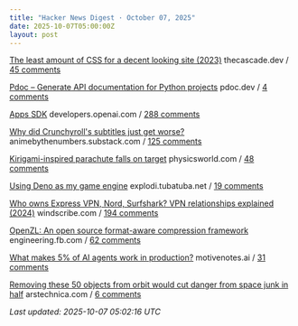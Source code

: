 ```yaml
---
title: "Hacker News Digest · October 07, 2025"
date: 2025-10-07T05:00:00Z
layout: post
---
```


[The least amount of CSS for a decent looking site (2023)](https://thecascade.dev/article/least-amount-of-css/)  thecascade.dev / [45 comments](https://news.ycombinator.com/item?id=45497624)

[Pdoc – Generate API documentation for Python projects](https://pdoc.dev/)  pdoc.dev / [4 comments](https://news.ycombinator.com/item?id=45499170)

[Apps SDK](https://developers.openai.com/apps-sdk/)  developers.openai.com / [288 comments](https://news.ycombinator.com/item?id=45494558)

[Why did Crunchyroll's subtitles just get worse?](https://animebythenumbers.substack.com/p/worse-crunchyroll-subtitles)  animebythenumbers.substack.com / [125 comments](https://news.ycombinator.com/item?id=45458973)

[Kirigami-inspired parachute falls on target](https://physicsworld.com/a/kirigami-inspired-parachute-falls-on-target/)  physicsworld.com / [48 comments](https://news.ycombinator.com/item?id=45449015)

[Using Deno as my game engine](https://explodi.tubatuba.net/2025/09/26/using-deno-as-my-game-engine)  explodi.tubatuba.net / [19 comments](https://news.ycombinator.com/item?id=45459706)

[Who owns Express VPN, Nord, Surfshark? VPN relationships explained (2024)](https://windscribe.com/blog/the-vpn-relationship-map/)  windscribe.com / [194 comments](https://news.ycombinator.com/item?id=45469376)

[OpenZL: An open source format-aware compression framework](https://engineering.fb.com/2025/10/06/developer-tools/openzl-open-source-format-aware-compression-framework/)  engineering.fb.com / [62 comments](https://news.ycombinator.com/item?id=45492803)

[What makes 5% of AI agents work in production?](https://www.motivenotes.ai/p/what-makes-5-of-ai-agents-actually)  motivenotes.ai / [31 comments](https://news.ycombinator.com/item?id=45456381)

[Removing these 50 objects from orbit would cut danger from space junk in half](https://arstechnica.com/space/2025/10/everyone-but-china-has-pretty-much-stopped-littering-in-low-earth-orbit/)  arstechnica.com / [6 comments](https://news.ycombinator.com/item?id=45468599)


_Last updated: 2025-10-07 05:02:16 UTC_
